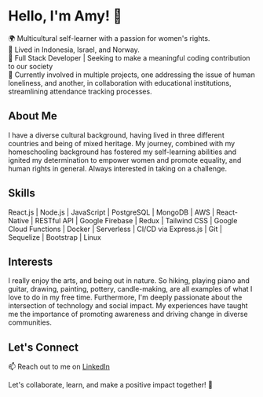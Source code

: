 # Hello, I'm Amy! 👋

🌍 Multicultural self-learner with a passion for women's rights.\
🏡 Lived in Indonesia, Israel, and Norway.\
💼 Full Stack Developer | Seeking to make a meaningful coding contribution to our society\
🔭 Currently involved in multiple projects, one addressing the issue of human loneliness, and another, in collaboration with educational institutions, streamlining attendance tracking processes.
## About Me

I have a diverse cultural background, having lived in three different countries and being of mixed heritage. My journey, combined with my homeschooling background has fostered my self-learning abilities and ignited my determination to empower women and promote equality, and human rights in general. Always interested in taking on a challenge.

## Skills

React.js | Node.js | JavaScript | PostgreSQL | MongoDB | AWS | React-Native | RESTful API | Google Firebase | Redux | Tailwind CSS | Google Cloud Functions | Docker | Serverless | CI/CD via Express.js | Git | Sequelize | Bootstrap | Linux

## Interests

I really enjoy the arts, and being out in nature. So hiking, playing piano and guitar, drawing, painting, pottery, candle-making, are all examples of what I love to do in my free time. Furthermore, I'm deeply passionate about the intersection of technology and social impact. My experiences have taught me the importance of promoting awareness and driving change in diverse communities.

## Let's Connect

📫 Reach out to me on [LinkedIn](https://www.linkedin.com/in/amy-skaletzky/)

Let's collaborate, learn, and make a positive impact together! 💪
<!--
**amyskaletzky/amyskaletzky** is a ✨ _special_ ✨ repository because its `README.md` (this file) appears on your GitHub profile.

Here are some ideas to get you started:

- 🔭 I’m currently working on ...
- 🌱 I’m currently learning ...
- 👯 I’m looking to collaborate on ...
- 🤔 I’m looking for help with ...
- 💬 Ask me about ...
- 📫 How to reach me: ...
- 😄 Pronouns: ...
- ⚡ Fun fact: ...
-->
